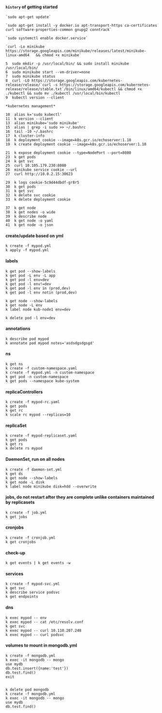 #### `history` of getting started



    `sudo apt-get update`

    `sudo apt-get install -y docker.io apt-transport-https ca-certificates curl software-properties-common gnupg2 conntrack`

    `sudo systemctl enable docker.service`

    `curl -Lo minikube https://storage.googleapis.com/minikube/releases/latest/minikube-linux-amd64   && chmod +x minikube`
 
    5  sudo mkdir -p /usr/local/bin/ && sudo install minikube /usr/local/bin/
    6  sudo minikube start --vm-driver=none
    7  sudo minikube status
    8  curl -LO https://storage.googleapis.com/kubernetes-release/release/`curl -s https://storage.googleapis.com/kubernetes-release/release/stable.txt`/bin/linux/amd64/kubectl && chmod +x ./kubectl && sudo mv ./kubectl /usr/local/bin/kubectl
    9  kubectl version --client
    
    *kubernetes management* 

    10  alias k='sudo kubectl'
    11  k version --client
    13  alias minikube='sudo minikube'
    15  alias | grep -i sudo >> ~/.bashrc
    16  tail -10 ~/.bashrc
    17  k cluster-info
    18  k deployment cookie --image=k8s.gcr.io/echoserver:1.10
    19  k create deployment cookie --image=k8s.gcr.io/echoserver:1.10
     
    21  k expose deployment cookie --type=NodePort --port=8080
    23  k get pods
    24  k get svc
    25  curl 10.105.179.230:8080
    26  minikube service cookie --url
    27  curl http://10.0.2.15:30623
    
    29  k logs cookie-5c9d44dbdf-gr8r5
    30  k get pods
    31  k get svc
    32  k delete svc cookie
    33  k delete deployment cookie
 
    37  k get node
    38  k get nodes -o wide
    39  k describe node
    40  k get node -o yaml
    41  k get node -o json

#### create/update based on yml

    k create -f mypod.yml
    k apply -f mypod.yml

#### labels

    k get pod --show-labels
    k get pod -L env -L app
    k get pod -l env=dev
    k get pod -l env!=dev
    k get pod -l env in (prod,dev)
    k get pod -l env notin (prod,dev)

    k get node --show-labels
    k get node -L env
    k label node kub-node1 env=dev

    k delete pod -l env=dev

#### annotations

    k describe pod mypod
    k annotate pod mypod notes='asdsdgsdgsgd'

#### ns

    k get ns
    k create -f custom-namespace.yaml
    k create -f mypod.yml -n custom-namespace
    k get pod -n custom-namespace
    k get pods --namespace kube-system

#### replicaControllers
    k create -f mypod-rc.yaml
    k get pods
    k get rc
    k scale rc mypod --replicas=10
#### replicaSet

    k create -f mypod-replicaset.yaml
    k get pods
    k get rs
    k delete rs mypod

#### DaemonSet, run on all nodes

    k create -f daemon-set.yml
    k get ds
    k get node --show-labels
    k get node -L disk
    k label node minikube disk=hdd --overwrite

#### jobs, do not restart after they are complete unlike containers maintained by replicasets

    k create -f job.yml
    k get jobs

#### cronjobs

    k create -f cronjob.yml
    k get cronjobs

#### check-up

    k get events | k get events -w

#### services

    k create -f mypod-svc.yml
    k get svc
    k describe service podsvc
    k get endpoints

#### dns

    k exec mypod -- env
    k exec mypod -- cat /etc/resolv.conf
    k get svc
    k exec mypod -- curl 10.110.207.248
    k exec mypod -- curl podsvc

#### volumes to mount in mongodb.yml

    k create -f mongodb.yml
    k exec -it mongodb -- mongo
    use mydb
    db.test.insert({name:'test'})
    db.test.find()
    exit


    k delete pod mongodb
    k create -f mongodb.yml
    k exec -it mongodb -- mongo
    use mydb
    db.test.find()
